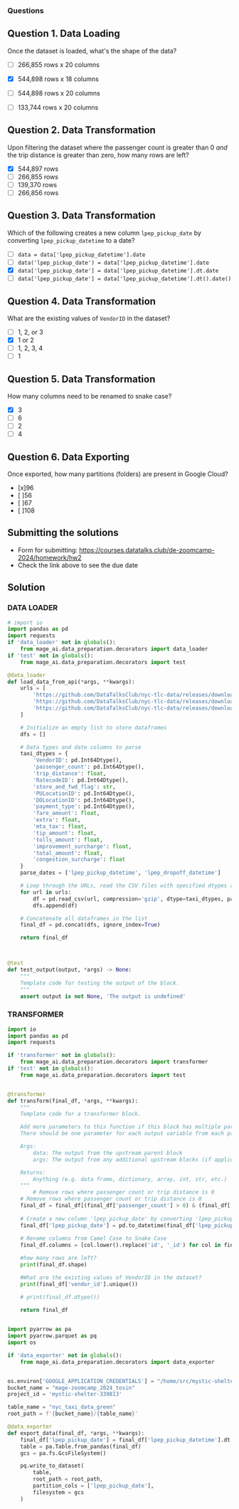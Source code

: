 ### Questions

## Question 1. Data Loading

Once the dataset is loaded, what's the shape of the data?

- [ ] 266,855 rows x 20 columns
- [x] 544,898 rows x 18 columns
- [ ] 544,898 rows x 20 columns
- [ ] 133,744 rows x 20 columns


## Question 2. Data Transformation

Upon filtering the dataset where the passenger count is greater than 0 _and_ the trip distance is greater than zero, how many rows are left?

- [x] 544,897 rows
- [ ] 266,855 rows
- [ ] 139,370 rows
- [ ] 266,856 rows

## Question 3. Data Transformation

Which of the following creates a new column `lpep_pickup_date` by converting `lpep_pickup_datetime` to a date?

- [ ] `data = data['lpep_pickup_datetime'].date`
- [ ] `data('lpep_pickup_date') = data['lpep_pickup_datetime'].date`
- [x] `data['lpep_pickup_date'] = data['lpep_pickup_datetime'].dt.date`
- [ ] `data['lpep_pickup_date'] = data['lpep_pickup_datetime'].dt().date()`

## Question 4. Data Transformation

What are the existing values of `VendorID` in the dataset?

- [ ] 1, 2, or 3
- [x] 1 or 2
- [ ] 1, 2, 3, 4
- [ ] 1

## Question 5. Data Transformation

How many columns need to be renamed to snake case?

- [x] 3
- [ ] 6
- [ ] 2
- [ ] 4

## Question 6. Data Exporting

Once exported, how many partitions (folders) are present in Google Cloud?

- [x]96
- [ ]56
- [ ]67
- [ ]108

## Submitting the solutions

* Form for submitting: https://courses.datatalks.club/de-zoomcamp-2024/homework/hw2
* Check the link above to see the due date
  
## Solution
### DATA LOADER
```python
# import io
import pandas as pd
import requests
if 'data_loader' not in globals():
    from mage_ai.data_preparation.decorators import data_loader
if 'test' not in globals():
    from mage_ai.data_preparation.decorators import test

@data_loader
def load_data_from_api(*args, **kwargs):
    urls = [
        'https://github.com/DataTalksClub/nyc-tlc-data/releases/download/green/green_tripdata_2020-10.csv.gz',
        'https://github.com/DataTalksClub/nyc-tlc-data/releases/download/green/green_tripdata_2020-11.csv.gz',
        'https://github.com/DataTalksClub/nyc-tlc-data/releases/download/green/green_tripdata_2020-12.csv.gz'
    ]

    # Initialize an empty list to store dataframes
    dfs = []

    # Data types and date columns to parse
    taxi_dtypes = {
        'VendorID': pd.Int64Dtype(),
        'passenger_count': pd.Int64Dtype(),
        'trip_distance': float,
        'RatecodeID': pd.Int64Dtype(),
        'store_and_fwd_flag': str,
        'PULocationID': pd.Int64Dtype(),
        'DOLocationID': pd.Int64Dtype(),
        'payment_type': pd.Int64Dtype(),
        'fare_amount': float,
        'extra': float,
        'mta_tax': float,
        'tip_amount': float,
        'tolls_amount': float,
        'improvement_surcharge': float,
        'total_amount': float,
        'congestion_surcharge': float
    }
    parse_dates = ['lpep_pickup_datetime', 'lpep_dropoff_datetime']

    # Loop through the URLs, read the CSV files with specified dtypes and date parsing, and append to the list
    for url in urls:
        df = pd.read_csv(url, compression='gzip', dtype=taxi_dtypes, parse_dates=parse_dates)
        dfs.append(df)

    # Concatenate all dataframes in the list
    final_df = pd.concat(dfs, ignore_index=True)

    return final_df



@test
def test_output(output, *args) -> None:
    """
    Template code for testing the output of the block.
    """
    assert output is not None, 'The output is undefined'

```
### TRANSFORMER
```python
import io
import pandas as pd
import requests

if 'transformer' not in globals():
    from mage_ai.data_preparation.decorators import transformer
if 'test' not in globals():
    from mage_ai.data_preparation.decorators import test


@transformer
def transform(final_df, *args, **kwargs):
    """
    Template code for a transformer block.

    Add more parameters to this function if this block has multiple parent blocks.
    There should be one parameter for each output variable from each parent block.

    Args:
        data: The output from the upstream parent block
        args: The output from any additional upstream blocks (if applicable)

    Returns:
        Anything (e.g. data frame, dictionary, array, int, str, etc.)
    """
        # Remove rows where passenger count or trip distance is 0
    # Remove rows where passenger count or trip distance is 0
    final_df = final_df[(final_df['passenger_count'] > 0) & (final_df['trip_distance'] > 0)]
    
    # Create a new column 'lpep_pickup_date' by converting 'lpep_pickup_datetime' to date
    final_df['lpep_pickup_date'] = pd.to_datetime(final_df['lpep_pickup_datetime']).dt.date
    
    # Rename columns from Camel Case to Snake Case
    final_df.columns = [col.lower().replace('id', '_id') for col in final_df.columns]

    #how many rows are left?
    print(final_df.shape)

    #What are the existing values of VendorID in the dataset?
    print(final_df['vendor_id'].unique())

    # print(final_df.dtype())
    
    return final_df

```

```python

import pyarrow as pa
import pyarrow.parquet as pq
import os

if 'data_exporter' not in globals():
    from mage_ai.data_preparation.decorators import data_exporter


os.environ['GOOGLE_APPLICATION_CREDENTIALS'] = "/home/src/mystic-shelter-339813-d6462b9c8c18.json"
bucket_name = "mage-zoomcamp_2024_tosin"
project_id = 'mystic-shelter-339813'

table_name = "nyc_taxi_data_green"
root_path = f'{bucket_name}/{table_name}'

@data_exporter
def export_data(final_df, *args, **kwargs):
    final_df['lpep_pickup_date'] = final_df['lpep_pickup_datetime'].dt.date
    table = pa.Table.from_pandas(final_df)
    gcs = pa.fs.GcsFileSystem()

    pq.write_to_dataset(
        table,
        root_path = root_path,
        partition_cols = ['lpep_pickup_date'],
        filesystem = gcs
    )
```

